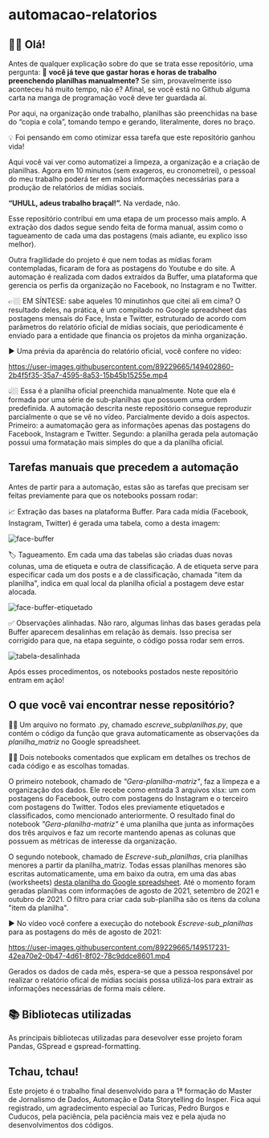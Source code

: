 # automacao-relatorios

## 🖐🏼 Olá! 

Antes de qualquer explicação sobre do que se trata esse repositório, uma pergunta: 🤔 __você já teve que gastar horas e horas de trabalho preenchendo planilhas manualmente?__ 
Se sim, provavelmente isso aconteceu há muito tempo, não é? Afinal, se você está no Github alguma carta na manga de programação você deve ter guardada aí.

Por aqui, na organização onde trabalho, planilhas são preenchidas na base do “copia e cola”, tomando tempo e gerando, literalmente, dores no braço.

💡 Foi pensando em como otimizar essa tarefa que este repositório ganhou vida! 

Aqui você vai ver como automatizei a limpeza, a organização e a criação de planilhas. Agora em 10 minutos (sem exageros, eu cronometrei), o pessoal do meu trabalho poderá ter em mãos informações necessárias para a produção de relatórios de mídias sociais. 

__“UHULL, adeus trabalho braçal!”.__ Na verdade, não.

Esse repositório contribui em uma etapa de um processo mais amplo. A extração dos dados segue sendo feita de forma manual, assim como o tagueamento de cada uma das postagens (mais adiante, eu explico isso melhor). 

Outra fragilidade do projeto é que nem todas as mídias foram contempladas, ficaram de fora as postagens do Youtube e do site. A automação é realizada com dados extraídos da Buffer, uma plataforma que gerencia os perfis da organização no Facebook, no Instagram e no Twitter.

👉🏼 EM SÍNTESE: sabe aqueles 10 minutinhos que citei ali em cima? O resultado deles, na prática, é um compilado no Google spreadsheet das postagens mensais do Face, Insta e Twitter, estruturado de acordo com parâmetros do relatório oficial de mídias sociais, que periodicamente é enviado para a entidade que financia os projetos da minha organização.

▶️ Uma prévia da aparência do relatório oficial, você confere no vídeo:

https://user-images.githubusercontent.com/89229665/149402860-2b4f5f35-35a7-4595-8a53-15b45b15255e.mp4

👆🏼 Essa é a planilha oficial preenchida manualmente. Note que ela é formada por uma série de sub-planilhas que possuem uma ordem predefinida. A automação descrita neste repositório consegue reproduzir parcialmente o que se vê no vídeo. Parcialmente devido a dois aspectos. Primeiro: a aumatomação gera as informações apenas das postagens do Facebook, Instagram e Twitter. Segundo: a planilha gerada pela automação possui uma formatação mais simples do que a da planilha oficial.        

## Tarefas manuais que precedem a automação 

Antes de partir para a automação, estas são as tarefas que precisam ser feitas previamente para que os notebooks possam rodar:

📈 Extração das bases na plataforma Buffer. Para cada mídia (Facebook, Instagram, Twitter) é gerada uma tabela, como a desta imagem:

![face-buffer](https://user-images.githubusercontent.com/89229665/149389692-27af644d-7dc5-48c2-bff0-08e76fc64b8f.png)

🏷 Tagueamento. Em cada uma das tabelas são criadas duas novas colunas, uma de etiqueta e outra de classificação. A de etiqueta serve para especificar cada um dos posts e a de classificação, chamada "item da planilha", indica em qual local da planilha oficial a postagem deve estar alocada.

![face-buffer-etiquetado](https://user-images.githubusercontent.com/89229665/149391720-54858db8-b007-4952-8f5f-a3f29a5903bc.png)

✅ Observações alinhadas. Não raro, algumas linhas das bases geradas pela Buffer aparecem desalinhas em relação às demais. Isso precisa ser corrigido para que, na etapa seguinte, o código possa rodar sem erros. 

![tabela-desalinhada](https://user-images.githubusercontent.com/89229665/149392298-6c890164-1b0b-4c12-b97c-6da7555b12c7.png)

Após esses procedimentos, os notebooks postados neste repositório entram em ação!

## O que você vai encontrar nesse repositório?

☝🏼 Um arquivo no formato .py, chamado *escreve_subplanilhas.py*, que contém o código da função que grava automaticamente as observações da *planilha_matriz* no Google spreadsheet.

✌🏼 Dois notebooks comentados que explicam em detalhes os trechos de cada código e as escolhas tomadas. 

O primeiro notebook, chamado de *"Gera-planilha-matriz"*, faz a limpeza e a organização dos dados. Ele recebe como entrada 3 arquivos xlsx: um com postagens do Facebook, outro com postagens do Instagram e o terceiro com postagens do Twitter. Todos eles previamente etiquetados e classificados, como mencionado anteriormente. O resultado final do notebook *"Gera-planilha-matriz"* é uma planilha que junta as informações dos três arquivos e faz um recorte mantendo apenas as colunas que possuem as métricas de interesse da organização.

O segundo notebook, chamado de *Escreve-sub_planilhas*, cria planilhas menores a partir da planilha_matriz. Todas essas planilhas menores são escritas automaticamente, uma em baixo da outra, em uma das abas (worksheets) [desta planilha do Google spreadsheet](https://docs.google.com/spreadsheets/d/1jMikjV_8-L_9SvE4jn49ZxWAT5yTDD9p48oPvYk-AIM/edit#gid=37916203). Até o momento foram geradas planilhas com informações de agosto de 2021, setembro de 2021 e outubro de 2021. O filtro para criar cada sub-planilha são os itens da coluna "item da planilha". 

▶️ No vídeo você confere a execução do notebook *Escreve-sub_planilhas* para as postagens do mês de agosto de 2021:

https://user-images.githubusercontent.com/89229665/149517231-42ea70e2-0b47-4d61-8f02-78c9ddce8601.mp4

Gerados os dados de cada mês, espera-se que a pessoa responsável por realizar o relatório ofical de mídias sociais possa utilizá-los para extrair as informações necessárias de forma mais célere.

## 📚 Bibliotecas utilizadas

As principais bibliotecas utilizadas para desevolver esse projeto foram Pandas, GSpread e gspread-formatting. 

## Tchau, tchau!

Este projeto é o trabalho final desenvolvido para a 1ª formação do Master de Jornalismo de Dados, Automação e Data Storytelling do Insper. Fica aqui registrado, um agradecimento especial ao Turicas, Pedro Burgos e Cuducos, pela paciência, pela paciência mais vez e pela ajuda no desenvolvimentos dos códigos. 

